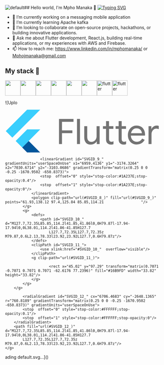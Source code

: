 ![default](https://github.com/user-attachments/assets/eadc8c2a-891a-4e4e-9283-e61952a34e37)## Hello world, I'm Mpho Manaka 🐧
[![Typing SVG](https://readme-typing-svg.demolab.com/?lines=Software+Developer;Continuous+Learner)](https://git.io/typing-svg)

- 🔭 I’m currently working on a messaging mobile application
- 🌱 I’m currently learning Apache kafka
- 👯 I’m looking to collaborate on open-source projects, hackathons, or building innovative applications.
- 💬 Ask me about Flutter development, React.js, building real-time applications, or my experiences with AWS and Firebase.
- 📫 How to reach me: https://www.linkedin.com/in/mphomanaka/ or Mphojmanaka@gmail.com
  
## My stack 🧰

<div style="display: flex; flex-direction: row;  ">
  <image src="https://github.com/user-attachments/assets/095de2bf-46c4-47c4-a51a-ab8c4fb43c11" width="50" height="50">
  <image src="https://github.com/user-attachments/assets/2205dd32-2f2a-4154-9d6a-bb0d9a3905ab" width="50" height="50">
  <image src="https://github.com/user-attachments/assets/5eb18fdc-5ab4-46f8-95b4-5da9cfad9cc6" width="50" height="50">
  <image src="https://github.com/user-attachments/assets/54fbb9b4-7e17-40f2-b831-53c963fd7cac" width="50" height="50">
  <image src="https://github.com/user-attachments/assets/dfe7bf93-0d32-4dc6-b875-472b4a064471" width="50" height="50">
  <image src="https://github.com/user-attachments/assets/1f390284-ca55-4df0-8cac-d5520a75310e" width="50" height="50">
  <image src="https://github.com/user-attachments/assets/89d77f81-5df9-4f2f-8cc4-20f46301eba8" alt="flutter" width="50" height="50">
  <image src="https://github.com/user-attachments/assets/eadc8c2a-891a-4e4e-9283-e61952a34e37" alt="flutter" width="50" height="50">

</div>

![Uplo<?xml version="1.0" encoding="utf-8"?>
<!-- Generator: Adobe Illustrator 22.0.1, SVG Export Plug-In . SVG Version: 6.00 Build 0)  -->
<svg version="1.1" id="Layer_1" xmlns="http://www.w3.org/2000/svg" xmlns:xlink="http://www.w3.org/1999/xlink" x="0px" y="0px"
	 width="560px" height="156.66px" viewBox="0 0 560 156.66" enable-background="new 0 0 560 156.66" xml:space="preserve">
<g>
	<g opacity="0.54" enable-background="new    ">
		<path d="M195.67,34.33h52.6v10.3h-41.9v31.1h37.8v10.2h-37.8v39.4h-10.7V34.33z"/>
		<path d="M260.97,34.33h10.8v90.9h-10.8V34.33z"/>
		<path d="M293.47,120.43c-4.1-4.6-6.2-11-6.2-19.2v-40.8h10.8v39.1c0,6.2,1.4,10.7,4.2,13.6c2.8,2.9,6.6,4.3,11.3,4.3
			c3.6,0,6.9-1,9.7-2.9c2.8-1.9,5-4.5,6.6-7.6s2.3-6.4,2.3-9.9v-36.6h10.9v64.8h-10.3v-9.4h-0.5c-1.8,3.2-4.6,5.9-8.5,8.1
			s-8,3.3-12.4,3.3C303.47,127.33,297.57,125.03,293.47,120.43z"/>
		<path d="M377.27,126.03c-2.2-0.9-4.1-2-5.7-3.5c-1.7-1.6-3-3.5-3.8-5.7s-1.3-4.8-1.3-7.9v-38.7h-11.3v-9.8h11.3v-18.3h10.8v18.3
			h15.8v9.8h-15.7v36.1c0,3.6,0.7,6.3,2,8c1.6,1.9,3.9,2.9,7,2.9c2.5,0,4.8-0.7,7.1-2.2v10.5c-1.3,0.6-2.6,1-3.9,1.3
			c-1.3,0.3-3,0.4-5,0.4C381.97,127.33,379.47,126.83,377.27,126.03z"/>
		<path d="M423.07,126.03c-2.2-0.9-4.1-2-5.7-3.5c-1.7-1.6-3-3.5-3.8-5.7s-1.3-4.8-1.3-7.9v-38.7h-11.2v-9.8h11.3v-18.3h10.8v18.3
			h15.7v9.8h-15.7v36.1c0,3.6,0.7,6.3,2,8c1.6,1.9,3.9,2.9,7,2.9c2.5,0,4.8-0.7,7.1-2.2v10.5c-1.3,0.6-2.6,1-3.9,1.3
			c-1.3,0.3-3,0.4-5,0.4C427.77,127.33,425.37,126.83,423.07,126.03z"/>
		<path d="M461.37,122.83c-4.9-3-8.7-7-11.5-12.3c-2.8-5.2-4.1-11.1-4.1-17.6c0-6.3,1.3-12,3.9-17.3c2.6-5.2,6.2-9.4,11-12.6
			c4.7-3.1,10.2-4.7,16.5-4.7s11.9,1.4,16.5,4.3c4.7,2.8,8.2,6.8,10.7,11.7c2.5,5,3.7,10.7,3.7,17.1c0,1.3-0.1,2.4-0.4,3.3h-51.2
			c0.3,4.9,1.4,9.1,3.6,12.4c2.1,3.4,4.8,5.9,8.1,7.6c3.3,1.7,6.7,2.5,10.2,2.5c8.3,0,14.7-3.9,19.2-11.7l9.1,4.4
			c-2.8,5.2-6.6,9.4-11.4,12.4c-4.8,3-10.6,4.6-17.3,4.6C471.87,127.33,466.27,125.83,461.37,122.83z M496.67,86.03
			c-0.2-2.7-0.9-5.4-2.3-8.1c-1.4-2.7-3.5-5-6.4-6.9s-6.6-2.8-11-2.8c-5.1,0-9.4,1.6-12.9,4.9c-3.5,3.3-5.8,7.6-6.9,12.9
			L496.67,86.03L496.67,86.03z"/>
		<path d="M520.67,60.53h10.3v10.4h0.5c1.3-3.6,3.7-6.5,7.4-8.9c3.6-2.4,7.4-3.6,11.4-3.6c3,0,5.5,0.5,7.6,1.4v11.6
			c-2.7-1.4-5.8-2-9.1-2c-3.1,0-6,0.9-8.6,2.7s-4.7,4.2-6.3,7.2s-2.3,6.3-2.3,9.7v36.3h-10.8v-64.8H520.67z"/>
	</g>
	<g>
		<g>
			<g>
				<defs>
					<path id="SVGID_1_" d="M127.7,72.35L85.85,114.2l41.85,41.86l0,0H79.87l-17.94-17.94l0,0L38.01,114.2l41.86-41.85H127.7
						L127.7,72.35L127.7,72.35z M79.87,0.6L2.13,78.33l23.92,23.92L127.7,0.6H79.87z"/>
				</defs>
				<clipPath id="SVGID_2_">
					<use xlink:href="#SVGID_1_"  overflow="visible"/>
				</clipPath>
				<g clip-path="url(#SVGID_2_)">
					<g>
						<polygon fill="#39CEFD" points="127.7,72.35 127.7,72.35 127.7,72.35 79.87,72.35 38.01,114.21 61.93,138.12 						"/>
					</g>
				</g>
			</g>
			<g>
				<defs>
					<path id="SVGID_3_" d="M127.7,72.35L85.85,114.2l41.85,41.86l0,0H79.87l-17.94-17.94l0,0L38.01,114.2l41.86-41.85H127.7
						L127.7,72.35L127.7,72.35z M79.87,0.6L2.13,78.33l23.92,23.92L127.7,0.6H79.87z"/>
				</defs>
				<clipPath id="SVGID_4_">
					<use xlink:href="#SVGID_3_"  overflow="visible"/>
				</clipPath>
				<polygon clip-path="url(#SVGID_4_)" fill="#39CEFD" points="26.05,102.25 2.13,78.33 79.87,0.6 127.7,0.6 				"/>
			</g>
			<g>
				<defs>
					<path id="SVGID_5_" d="M127.7,72.35L85.85,114.2l41.85,41.86l0,0H79.87l-17.94-17.94l0,0L38.01,114.2l41.86-41.85H127.7
						L127.7,72.35L127.7,72.35z M79.87,0.6L2.13,78.33l23.92,23.92L127.7,0.6H79.87z"/>
				</defs>
				<clipPath id="SVGID_6_">
					<use xlink:href="#SVGID_5_"  overflow="visible"/>
				</clipPath>
				<polygon clip-path="url(#SVGID_6_)" fill="#03569B" points="61.93,138.12 79.87,156.06 127.7,156.06 127.7,156.06 85.85,114.21 
									"/>
			</g>
			<g>
				<defs>
					<path id="SVGID_7_" d="M127.7,72.35L85.85,114.2l41.85,41.86l0,0H79.87l-17.94-17.94l0,0L38.01,114.2l41.86-41.85H127.7
						L127.7,72.35L127.7,72.35z M79.87,0.6L2.13,78.33l23.92,23.92L127.7,0.6H79.87z"/>
				</defs>
				<clipPath id="SVGID_8_">
					<use xlink:href="#SVGID_7_"  overflow="visible"/>
				</clipPath>
				
					<linearGradient id="SVGID_9_" gradientUnits="userSpaceOnUse" x1="6959.4136" y1="-3174.3264" x2="7030.6714" y2="-3103.0686" gradientTransform="matrix(0.25 0 0 -0.25 -1670.9502 -650.8373)">
					<stop  offset="0" style="stop-color:#1A237E;stop-opacity:0.4"/>
					<stop  offset="1" style="stop-color:#1A237E;stop-opacity:0"/>
				</linearGradient>
				<polygon clip-path="url(#SVGID_8_)" fill="url(#SVGID_9_)" points="61.93,138.12 97.4,125.84 85.85,114.21 				"/>
			</g>
			<g>
				<defs>
					<path id="SVGID_10_" d="M127.7,72.35L85.85,114.2l41.85,41.86l0,0H79.87l-17.94-17.94l0,0L38.01,114.2l41.86-41.85H127.7
						L127.7,72.35L127.7,72.35z M79.87,0.6L2.13,78.33l23.92,23.92L127.7,0.6H79.87z"/>
				</defs>
				<clipPath id="SVGID_11_">
					<use xlink:href="#SVGID_10_"  overflow="visible"/>
				</clipPath>
				<g clip-path="url(#SVGID_11_)">
					
						<rect x="45.02" y="97.29" transform="matrix(0.7071 -0.7071 0.7071 0.7071 -62.6176 77.2396)" fill="#16B9FD" width="33.82" height="33.82"/>
				</g>
			</g>
		</g>
		
			<radialGradient id="SVGID_12_" cx="6706.4683" cy="-2648.1365" r="760.8189" gradientTransform="matrix(0.25 0 0 -0.25 -1670.9502 -650.8373)" gradientUnits="userSpaceOnUse">
			<stop  offset="0" style="stop-color:#FFFFFF;stop-opacity:0.1"/>
			<stop  offset="1" style="stop-color:#FFFFFF;stop-opacity:0"/>
		</radialGradient>
		<path fill="url(#SVGID_12_)" d="M127.7,72.35L85.85,114.2l41.85,41.86l0,0H79.87l-17.94-17.94l0,0L38.01,114.2l41.86-41.85H127.7
			L127.7,72.35L127.7,72.35z M79.87,0.6L2.13,78.33l23.92,23.92L127.7,0.6H79.87z"/>
	</g>
</g>
</svg>
ading default.svg…]()

